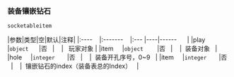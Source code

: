 ### 装备镶嵌钻石
`socketableitem`

|参数|类型|空|默认|注释|
|:----    |:-------    |:--- |----|------      |
|play     |`object`      |否   |    |   玩家对象 |
|item     |`object`        |否   |    |  装备对象   |
|hole     |`integer`       |否   |    |  装备开孔序号，0~9   |
|item     |`integer`       |否   |    |  镶嵌钻石的index（装备表总的Index）   |

